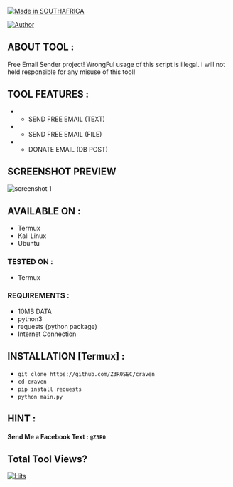 <p align="left">
<a href="#"><img title="Made in SOUTHAFRICA" src="https://img.shields.io/badge/MADE%20IN-SOUTHAFRICA-green?colorA=%23ff0000&colorB=%23017e40&style=for-the-badge"></a>
</p>

<a href="https://github.com/Z3R0SEC"><img title="Author" src="https://img.shields.io/badge/Author-Z3R0--TR4CE-red.svg?style=for-the-badge&logo=github"></a>

## ABOUT TOOL :
Free Email Sender project! WrongFul usage of this script is illegal. i will not held responsible for any misuse of this tool!


## TOOL FEATURES :
* - SEND FREE EMAIL (TEXT)
* - SEND FREE EMAIL (FILE)
* - DONATE EMAIL (DB POST)


## SCREENSHOT PREVIEW
![screenshot 1](https://i.ibb.co/X8p1NTq/In-Shot-20240323-133219316.jpg)

## AVAILABLE ON :
* Termux
* Kali Linux
* Ubuntu

### TESTED ON :
* Termux

### REQUIREMENTS :
* 10MB DATA
* python3
* requests (python package)
* Internet Connection

## INSTALLATION [Termux] :
* ` git clone https://github.com/Z3R0SEC/craven `
* ` cd craven `
* ` pip install requests `
* ` python main.py `

## HINT :
#### Send Me a Facebook Text : ` @Z3R0 `

## Total Tool Views?
[![Hits](https://hits.seeyoufarm.com/api/count/incr/badge.svg?url=https%3A%2F%2Fgithub.com%2FZ3R0SEC%2Fcraven&count_bg=%23FF6C1D&title_bg=%23555555&icon=&icon_color=%23E7E7E7&title=Views&edge_flat=false)](https://hits.seeyoufarm.com)
